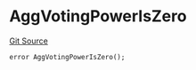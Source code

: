 # AggVotingPowerIsZero

[Git Source](https://github.com/Eoracle/target-contracts/blob/6bb0b8b006e19f44d4eb44f1e9a8043f769d4816/src/interfaces/Errors.sol)

```solidity
error AggVotingPowerIsZero();
```
